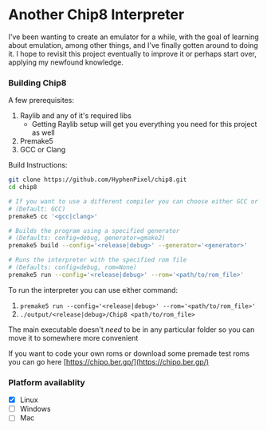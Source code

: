 # Another Chip8 Interpreter
I've been wanting to create an emulator for a while, with the goal of learning about emulation, among other things, and I've finally gotten around to doing it. I hope to revisit this project eventually to improve it or perhaps start over, applying my newfound knowledge.

### Building Chip8
A few prerequisites:
1. Raylib and any of it's required libs
    - Getting Raylib setup will get you everything you need for this project as well
2. Premake5
3. GCC or Clang

Build Instructions:
```bash
git clone https://github.com/HyphenPixel/chip8.git
cd chip8

# If you want to use a different compiler you can choose either GCC or Clang 
# (Default: GCC)
premake5 cc '<gcc|clang>'

# Builds the program using a specified generator 
# (Defaults: config=debug, generator=gmake2)
premake5 build --config='<release|debug>' --generator='<generator>'

# Runs the interpreter with the specified rom file
# (Defaults: config=debug, rom=None)
premake5 run --config='<release|debug>' --rom='<path/to/rom_file>'
```
To run the interpreter you can use either command:
1. `premake5 run --config='<release|debug>' --rom='<path/to/rom_file>'`
2. `./output/<release|debug>/Chip8 <path/to/rom_file>`

The main executable doesn't *need* to be in any particular folder so you can move it to somewhere more convenient

If you want to code your own roms or download some premade test roms you can go here [https://chipo.ber.gp/](https://chipo.ber.gp/)

### Platform availablity
 - [x] Linux
 - [ ] Windows
 - [ ] Mac
